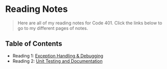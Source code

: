 # Reading Notes

> Here are all of my reading notes for Code 401. Click the links below to go to my different pages of notes.

## Table of Contents

* Reading 1: [Exception Handling & Debugging](/reading01.md)
* Reading 2: [Unit Testing and Documentation](/reading02.md)
